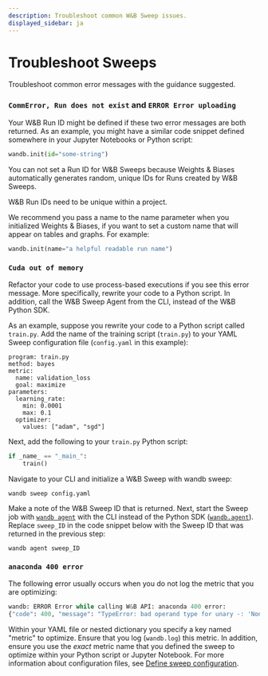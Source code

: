```yaml
---
description: Troubleshoot common W&B Sweep issues.
displayed_sidebar: ja
---
```


# Troubleshoot Sweeps

<head>
  <title>Troubleshoot W&B Sweeps</title>
</head>

Troubleshoot common error messages with the guidance suggested.

### `CommError, Run does not exist` and `ERROR Error uploading`

Your W&B Run ID might be defined if these two error messages are both returned. As an example, you might have a similar code snippet defined somewhere in your Jupyter Notebooks or Python script:

```python
wandb.init(id="some-string")
```

You can not set a Run ID for W&B Sweeps because Weights & Biases automatically generates random, unique IDs for Runs created by W&B Sweeps.

W&B Run IDs need to be unique within a project.

We recommend you pass a name to the name parameter when you initialized Weights & Biases, if you want to set a custom name that will appear on tables and graphs. For example:

```python
wandb.init(name="a helpful readable run name")
```

### `Cuda out of memory`

Refactor your code to use process-based executions if you see this error message. More specifically, rewrite your code to a Python script. In addition, call the W&B Sweep Agent from the CLI, instead of the W&B Python SDK.

As an example, suppose you rewrite your code to a Python script called  `train.py`. Add the name of the training script (`train.py`) to your YAML Sweep configuration file (`config.yaml` in this example):

```
program: train.py
method: bayes
metric:
  name: validation_loss
  goal: maximize
parameters:
  learning_rate:
    min: 0.0001
    max: 0.1
  optimizer:
    values: ["adam", "sgd"]
```

Next, add the following to your `train.py` Python script:

```python
if _name_ == "_main_":
    train()
```

Navigate to your CLI and initialize a W&B Sweep with wandb sweep:

```
wandb sweep config.yaml
```

Make a note of the W&B Sweep ID that is returned. Next, start the Sweep job with [`wandb agent`](https://docs.wandb.ai/ref/cli/wandb-agent) with the CLI instead of the Python SDK ([`wandb.agent`](https://docs.wandb.ai/ref/python/agent)). Replace `sweep_ID` in the code snippet below with the Sweep ID that was returned in the previous step:

```
wandb agent sweep_ID
```

### `anaconda 400 error`

The following error usually occurs when you do not log the metric that you are optimizing:

```python
wandb: ERROR Error while calling W&B API: anaconda 400 error: 
{"code": 400, "message": "TypeError: bad operand type for unary -: 'NoneType'"}
```

Within your YAML file or nested dictionary you specify a key named "metric" to optimize. Ensure that you log (`wandb.log`) this metric. In addition, ensure you use the _exact_ metric name that you defined the sweep to optimize within your Python script or Jupyter Notebook. For more information about configuration files, see [Define sweep configuration](https://docs.wandb.ai/guides/sweeps/define-sweep-configuration).
